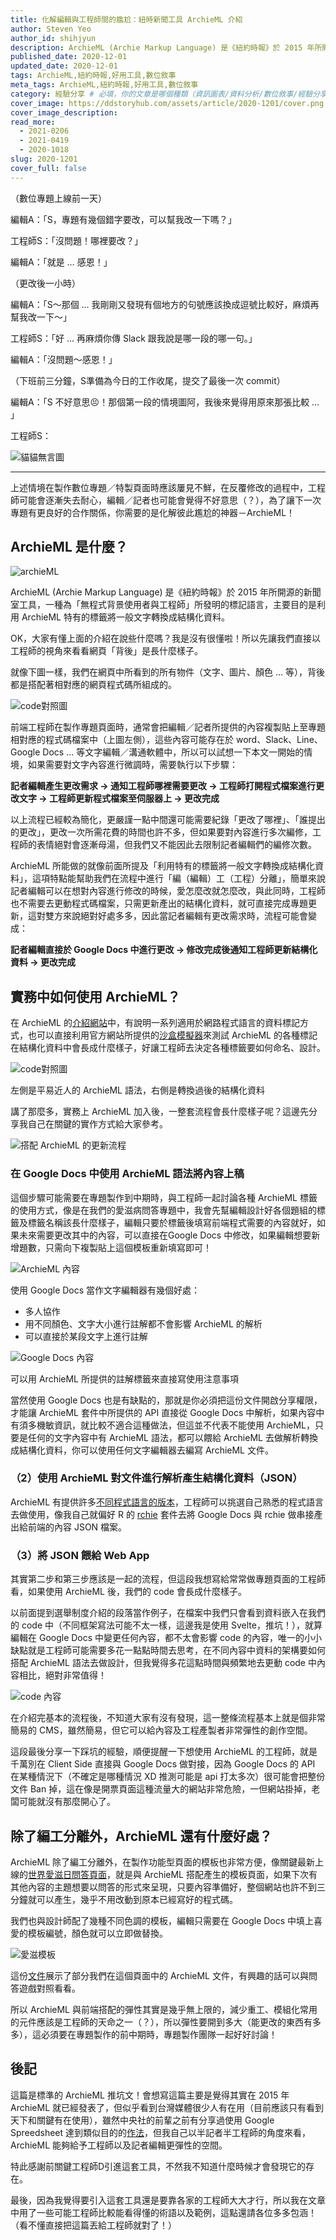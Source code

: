 ```yaml
---
title: 化解編輯與工程師間的尷尬：紐時新聞工具 ArchieML 介紹
author: Steven Yeo
author_id: shihjyun
description: ArchieML (Archie Markup Language) 是《紐約時報》於 2015 年所開源的新聞室工具，一種為「無程式背景使用者與工程師」所發明的標記語言，主要目的是利用 ArchieML 特有的標籤將一般文字轉換成結構化資料。
published_date: 2020-12-01
updated_date: 2020-12-01
tags: ArchieML,紐約時報,好用工具,數位敘事
meta_tags: ArchieML,紐約時報,好用工具,數位敘事
category: 經驗分享 # 必填，你的文章是哪個種類（資訊圖表/資料分析/數位敘事/經驗分享）
cover_image: https://ddstoryhub.com/assets/article/2020-1201/cover.png
cover_image_description: 
read_more: 
  - 2021-0206
  - 2021-0419
  - 2020-1018
slug: 2020-1201
cover_full: false 
---
```


<script>
  import Img from '$lib/article/Img.svelte'
  import Bookmark from '$lib/article/Bookmark.svelte'
  import LittleGreyBox from '$lib/article/LittleGreyBox.svelte'
  import TableOfContents from '$lib/article/TableOfContents.svelte'
</script>

（數位專題上線前一天）

編輯A：「S，專題有幾個錯字要改，可以幫我改一下嗎？」

工程師S：「沒問題！哪裡要改？」

編輯A：「就是 … 感恩！」

（更改後一小時）

編輯A：「S～那個 … 我剛剛又發現有個地方的句號應該換成逗號比較好，麻煩再幫我改一下～」

工程師S：「好 … 再麻煩你傳 Slack 跟我說是哪一段的哪一句。」

編輯A：「沒問題～感恩！」

（下班前三分鐘，S準備為今日的工作收尾，提交了最後一次 commit）

編輯A：「S 不好意思😣！那個第一段的情境圖阿，我後來覺得用原來那張比較 … 」

工程師S：

<Img src="../../assets/article/2020-1201/1.png" alt="貓貓無言圖" />

---

上述情境在製作數位專題／特製頁面時應該屢見不鮮，在反覆修改的過程中，工程師可能會逐漸失去耐心，編輯／記者也可能會覺得不好意思（？），為了讓下一次專題有更良好的合作關係，你需要的是化解彼此尷尬的神器－ArchieML！

## ArchieML 是什麼？

<Img src="../../assets/article/2020-1201/2.png" alt="archieML" />

ArchieML (Archie Markup Language) 是《紐約時報》於 2015 年所開源的新聞室工具，一種為「無程式背景使用者與工程師」所發明的標記語言，主要目的是利用 ArchieML 特有的標籤將一般文字轉換成結構化資料。

OK，大家有懂上面的介紹在說些什麼嗎？我是沒有很懂啦！所以先讓我們直接以工程師的視角來看看網頁「背後」是長什麼樣子。

就像下圖一樣，我們在網頁中所看到的所有物件（文字、圖片、顏色 … 等），背後都是搭配著相對應的網頁程式碼所組成的。

<Img src="../../assets/article/2020-1201/3.png" alt="code對照圖" />

前端工程師在製作專題頁面時，通常會把編輯／記者所提供的內容複製貼上至專題相對應的程式碼檔案中（上圖左側），這些內容可能存在於 word、Slack、Line、Google Docs … 等文字編輯／溝通軟體中，所以可以試想一下本文一開始的情境，如果需要對文字內容進行微調時，需要執行以下步驟：

**記者編輯產生更改需求 -> 通知工程師哪裡需要更改 -> 工程師打開程式檔案進行更改文字 -> 工程師更新程式檔案至伺服器上 -> 更改完成**

以上流程已經較為簡化，更嚴謹一點中間還可能需要紀錄「更改了哪裡」、「誰提出的更改」，更改一次所需花費的時間也許不多，但如果要對內容進行多次編修，工程師的表情絕對會逐漸母湯，但我們又不能因此去限制記者編輯們的編修次數。

ArchieML 所能做的就像前面所提及「利用特有的標籤將一般文字轉換成結構化資料」，這項特點能幫助我們在流程中進行「編（編輯）工（工程）分離」，簡單來說記者編輯可以在想對內容進行修改的時候，愛怎麼改就怎麼改，與此同時，工程師也不需要去更動程式碼檔案，只需更新產出的結構化資料，就可直接完成專題更新，這對雙方來說絕對好處多多，因此當記者編輯有更改需求時，流程可能會變成：

**記者編輯直接於 Google Docs 中進行更改 -> 修改完成後通知工程師更新結構化資料 -> 更改完成**

## 實務中如何使用 ArchieML？

在 ArchieML 的[介紹網站](http://archieml.org/)中，有說明一系列適用於網路程式語言的資料標記方式，也可以直接利用官方網站所提供的[沙盒模擬器](http://archieml.org/sandbox.html)來測試 ArchieML 的各種標記在結構化資料中會長成什麼樣子，好讓工程師去決定各種標籤要如何命名、設計。

<Img src="../../assets/article/2020-1201/4.png" alt="code對照圖" >

左側是平易近人的 ArchieML 語法，右側是轉換過後的結構化資料

</Img>

講了那麼多，實務上 ArchieML 加入後，一整套流程會長什麼樣子呢？這邊先分享我自己在關鍵的實作方式給大家參考。


<Img src="../../assets/article/2020-1201/5.png" alt="搭配 ArchieML 的更新流程" ></Img>

### 在 Google Docs 中使用 ArchieML 語法將內容上稿

這個步驟可能需要在專題製作到中期時，與工程師一起討論各種 ArchieML 標籤的使用方式，像是在我們的愛滋病問答專題中，我會先幫編輯設計好各個題組的標籤及標籤名稱該長什麼樣子，編輯只要於標籤後填寫前端程式需要的內容就好，如果未來需要更改其中的內容，可以直接在Google Docs 中修改，如果編輯想要新增題數，只需向下複製貼上這個模板重新填寫即可！

<Img src="../../assets/article/2020-1201/6.png" alt="ArchieML 內容" ></Img>

使用 Google Docs 當作文字編輯器有幾個好處：

- 多人協作
- 用不同顏色、文字大小進行註解都不會影響 ArchieML 的解析
- 可以直接於某段文字上進行註解

<Img src="../../assets/article/2020-1201/7.png" alt="Google Docs 內容" >

可以用 ArchieML 所提供的註解標籤來直接寫使用注意事項

</Img>

當然使用 Google Docs 也是有缺點的，那就是你必須把這份文件開啟分享權限，才能讓 ArchieML 套件中所提供的 API 直接從 Google Docs 中解析，如果內容中有須多機敏資訊，就比較不適合這種做法，但這並不代表不能使用 ArchieML，只要是任何的文字內容中有 ArchieML 語法，都可以餵給 ArchieML 去做解析轉換成結構化資料，你可以使用任何文字編輯器去編寫 ArchieML 文件。


### （2）使用 ArchieML 對文件進行解析產生結構化資料（JSON）

ArchieML 有提供許多[不同程式語言的版本](http://archieml.org/#resources)，工程師可以挑選自己熟悉的程式語言去做使用，像我自己就偏好 R 的 [rchie](https://github.com/noamross/rchie) 套件去將 Google Docs 與 rchie 做串接產出給前端的內容 JSON 檔案。


### （3）將 JSON 餵給 Web App

其實第二步和第三步應該是一起的流程，但這段我想寫給常常做專題頁面的工程師看，如果使用 ArchieML 後，我們的 code 會長成什麼樣子。

以前面提到選舉制度介紹的段落當作例子，在檔案中我們只會看到資料嵌入在我們的 code 中（不同框架寫法可能不太一樣，這邊我是使用 Svelte，推坑！），就算編輯在 Google Docs 中變更任何內容，都不太會影響 code 的內容，唯一的小小缺點就是工程師可能需要多花一點點時間去思考，在不同內容中資料的架構要如何搭配 ArchieML 語法去做設計，但我覺得多花這點時間與頻繁地去更動 code 中內容相比，絕對非常值得！

<Img src="../../assets/article/2020-1201/8.png" alt="code 內容" ></Img>

在介紹完基本的流程後，不知道大家有沒有發現，這一整條流程基本上就是個非常簡易的 CMS，雖然簡易，但它可以給內容及工程產製者非常彈性的創作空間。


這段最後分享一下踩坑的經驗，順便提醒一下想使用 ArchieML 的工程師，就是千萬別在 Client Side 直接與 Google Docs 做對接，因為 Google Docs 的 API 在某種情況下（不確定是哪種情況 XD 推測可能是 api 打太多次）很可能會把整份文件 Ban 掉，這在像是開票頁面這種流量大的網站非常危險，一但網站掛掉，老闆可能就沒有那麼開心了。

## 除了編工分離外，ArchieML 還有什麼好處？

ArchieML 除了編工分離外，在製作功能型頁面的模板也非常方便，像關鍵最新上線的[世界愛滋日問答頁面](https://www.thenewslens.com/interactive/143956)，就是與 ArchieML 搭配產生的模板頁面，如果下次有其他內容的主題想要以問答的形式來呈現，只要內容準備好，整個網站也許不到三分鐘就可以產生，幾乎不用改動到原本已經寫好的程式碼。


我們也與設計師配了幾種不同色調的模板，編輯只需要在 Google Docs 中填上喜愛的模板編號，顏色就可以立即做替換。

<Img src="../../assets/article/2020-1201/9.png" alt="愛滋模板" ></Img>


這份[文件](https://docs.google.com/document/d/1kDdT7G7nJfUNj7gNp-booRcFV96cKgJbXEhRVaa1DJU/edit?usp=sharing)展示了部分我們在這個頁面中的 ArchieML 文件，有興趣的話可以與問答遊戲對照看看。


所以 ArchieML 與前端搭配的彈性其實是幾乎無上限的，減少重工、模組化常用的元件應該是工程師的天命之一（？），所以彈性要開到多大（能更改的東西有多多），這必須要在專題製作的前中期時，專題製作團隊一起好好討論！

## 後記

這篇是標準的 ArchieML 推坑文！會想寫這篇主要是覺得其實在 2015 年 ArchieML 就已經發表了，但似乎看到台灣媒體很少人有在用（目前應該只有看到天下和關鍵有在使用），雖然中央社的前輩之前有分享過使用 Google Spreedsheet 達到類似目的的[作法](https://u0401006.medium.com/spreadsheet%E7%95%B6cms-python-flask%E6%9E%B6%E8%BC%95%E9%87%8F%E5%B0%88%E9%A1%8C%E7%B6%B2%E7%AB%99-c024c3842269)，但我自己以半記者半工程師的角度來看，ArchieML 能夠給予工程師以及記者編輯更彈性的空間。

特此感謝前關鍵工程師D引進這套工具，不然我不知道什麼時候才會發現它的存在。


最後，因為我覺得要引入這套工具還是要靠各家的工程師大大才行，所以我在文章中用了一些可能工程師比較能看得懂的術語以及範例，這點還請各位多多包涵！（看不懂直接把這篇丟給工程師就對了！）

